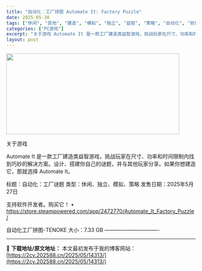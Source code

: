 ```yaml
---
title: "自动化：工厂拼图 Automate It: Factory Puzzle"
date: 2025-05-30
tags: ["休闲", "其他", "建造", "模拟", "独立", "益智", "策略", "自动化", "软件"]
categories: ["PC游戏"]
excerpt: "关于游戏 Automate It 是一款工厂建造类益智游戏，挑战玩家在尺寸、功率和时间限制内找到巧妙的解决方案。设计、搭建你自己的谜题，并与其他玩家分享。如果你想建造它，那就选择 Automate It。 标题：自动化：工厂谜题 类型：休闲、独立、模拟、策略 发售日期：2025年5月27日 支持软件&hellip;"
layout: post
---
```


<img src="https://2cy.202588.cn/wp-content/uploads/2025/05/2025053006142830.jpg" alt="" width="460" height="215" class="aligncenter size-full wp-image-14315" />

关于游戏

Automate It 是一款工厂建造类益智游戏，挑战玩家在尺寸、功率和时间限制内找到巧妙的解决方案。设计、搭建你自己的谜题，并与其他玩家分享。如果你想建造它，那就选择 Automate It。

标题：自动化：工厂谜题
类型：休闲、独立、模拟、策略
发售日期：2025年5月27日

支持软件开发者。购买它！
• https://store.steampowered.com/app/2472770/Automate_It_Factory_Puzzle/

自动化工厂拼图-TENOKE
大小：7.33 GB
——————————- 

---
📖 **下载地址/原文地址：** 本文最初发布于我的博客网站：[https://2cy.202588.cn/2025/05/14313/](https://2cy.202588.cn/2025/05/14313/)
